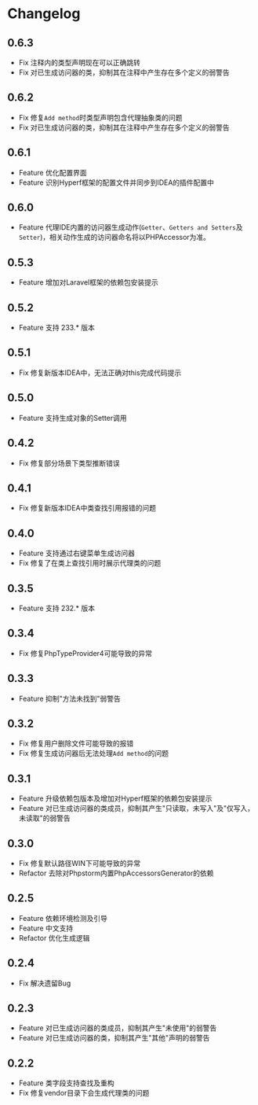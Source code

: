# Changelog

## 0.6.3

* Fix 注释内的类型声明现在可以正确跳转
* Fix 对已生成访问器的类，抑制其在注释中产生存在多个定义的弱警告

## 0.6.2

* Fix 修复`Add method`时类型声明包含代理抽象类的问题
* Fix 对已生成访问器的类，抑制其在注释中产生存在多个定义的弱警告

## 0.6.1

* Feature 优化配置界面
* Feature 识别Hyperf框架的配置文件并同步到IDEA的插件配置中

## 0.6.0

* Feature 代理IDE内置的访问器生成动作(`Getter`、`Getters and Setters`及`Setter`)，相关动作生成的访问器命名将以PHPAccessor为准。

## 0.5.3

* Feature 增加对Laravel框架的依赖包安装提示

## 0.5.2

* Feature 支持 233.* 版本

## 0.5.1

* Fix 修复新版本IDEA中，无法正确对this完成代码提示

## 0.5.0

* Feature 支持生成对象的Setter调用

## 0.4.2

* Fix 修复部分场景下类型推断错误

## 0.4.1

* Fix 修复新版本IDEA中类查找引用报错的问题

## 0.4.0

* Feature 支持通过右键菜单生成访问器
* Fix 修复了在类上查找引用时展示代理类的问题

## 0.3.5

* Feature 支持 232.* 版本

## 0.3.4

* Fix 修复PhpTypeProvider4可能导致的异常

## 0.3.3

* Feature 抑制"方法未找到"弱警告

## 0.3.2

* Fix 修复用户删除文件可能导致的报错
* Fix 修复生成访问器后无法处理`Add method`的问题

## 0.3.1

* Feature 升级依赖包版本及增加对Hyperf框架的依赖包安装提示
* Feature 对已生成访问器的类成员，抑制其产生"只读取，未写入"及"仅写入，未读取"的弱警告

## 0.3.0

* Fix 修复默认路径WIN下可能导致的异常
* Refactor 去除对Phpstorm内置PhpAccessorsGenerator的依赖

## 0.2.5

* Feature 依赖环境检测及引导
* Feature 中文支持
* Refactor 优化生成逻辑

## 0.2.4

* Fix 解决遗留Bug

## 0.2.3

* Feature 对已生成访问器的类成员，抑制其产生"未使用"的弱警告
* Feature 对已生成访问器的类，抑制其产生"其他"声明的弱警告

## 0.2.2

* Feature 类字段支持查找及重构
* Fix 修复vendor目录下会生成代理类的问题
